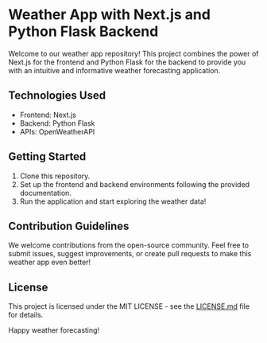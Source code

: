 # Weather App with Next.js and Python Flask Backend

Welcome to our weather app repository! This project combines the power of Next.js for the frontend and Python Flask for the backend to provide you with an intuitive and informative weather forecasting application.


## Technologies Used

- Frontend: Next.js
- Backend: Python Flask
- APIs: OpenWeatherAPI

## Getting Started

1. Clone this repository.
2. Set up the frontend and backend environments following the provided documentation.
3. Run the application and start exploring the weather data!

## Contribution Guidelines

We welcome contributions from the open-source community. Feel free to submit issues, suggest improvements, or create pull requests to make this weather app even better!

## License

This project is licensed under the MIT LICENSE - see the [LICENSE.md](LICENSE.md) file for details.


Happy weather forecasting!
